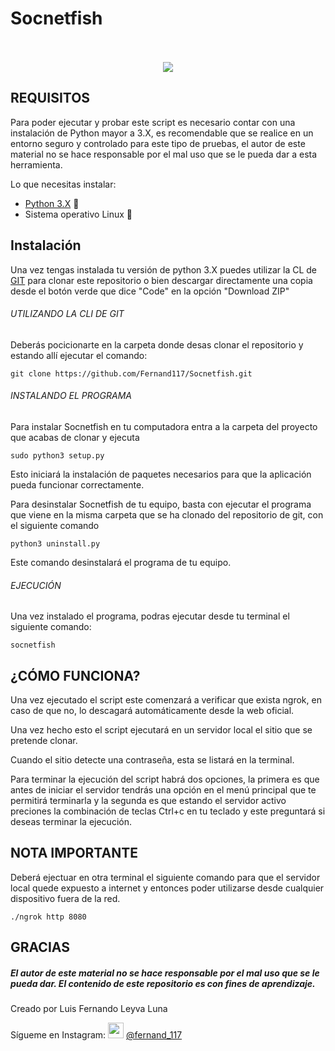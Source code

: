 # Socnetfish

<p align="center">
 <br></br>
 <img src="https://www.python.org/static/img/python-logo.png">
</p>

## REQUISITOS
Para poder ejecutar y probar este script es necesario contar con una instalación de Python mayor a 3.X, es recomendable que se realice en un entorno seguro y controlado para este tipo de pruebas, el autor de este material no se hace responsable por el mal uso que se le pueda dar a esta herramienta.

Lo que necesitas instalar:
- [Python 3.X](https://www.python.org/) :snake:
- Sistema operativo Linux :penguin:



## Instalación
Una vez tengas instalada tu versión de python 3.X puedes utilizar la CL de [GIT](https://git-scm.com/) para clonar este repositorio o bien descargar directamente una copia desde el botón verde que dice "Code" en la opción "Download ZIP"

###### UTILIZANDO LA CLI DE GIT
Deberás pocicionarte en la carpeta donde desas clonar el repositorio y estando allí ejecutar el comando:
```
git clone https://github.com/Fernand117/Socnetfish.git
```

###### INSTALANDO EL PROGRAMA
Para instalar Socnetfish en tu computadora entra a la carpeta del proyecto que acabas de clonar y ejecuta

```
sudo python3 setup.py
```
Esto iniciará la instalación de paquetes necesarios para que la aplicación pueda funcionar correctamente.

Para desinstalar Socnetfish de tu equipo, basta con ejecutar el programa que viene en la misma carpeta que se ha clonado del
repositorio de git, con el siguiente comando

```
python3 uninstall.py
```
Este comando desinstalará el programa de tu equipo.

###### EJECUCIÓN

Una vez instalado el programa, podras ejecutar desde tu terminal el siguiente comando:
```
socnetfish
```
## ¿CÓMO FUNCIONA?
Una vez ejecutado el script este comenzará a verificar que exista ngrok, en caso de que no, lo descagará automáticamente desde la web oficial.

Una vez hecho esto el script ejecutará en un servidor local el sitio que se pretende clonar.

Cuando el sitio detecte una contraseña, esta se listará en la terminal.

Para terminar la ejecución del script habrá dos opciones, la primera es que antes de iniciar el servidor tendrás una opción en el menú principal que te permitirá terminarla y la segunda es que estando el servidor activo preciones la combinación de teclas Ctrl+c en tu teclado y este preguntará si deseas terminar la ejecución.

## NOTA IMPORTANTE
Deberá ejectuar en otra terminal el siguiente comando para que el servidor local quede expuesto a internet y entonces poder utilizarse desde cualquier dispositivo fuera de la red.

```
./ngrok http 8080
```



## GRACIAS
##### El autor de este material no se hace responsable por el mal uso que se le pueda dar. El contenido de este repositorio es con fines de aprendizaje.

Creado por Luis Fernando Leyva Luna

Sígueme en Instagram: <img src="https://www.instagram.com/static/images/ico/apple-touch-icon-76x76-precomposed.png/666282be8229.png" style="width:25px"> [@fernand_117](https://www.instagram.com/fernand_117/?hl=es-la)